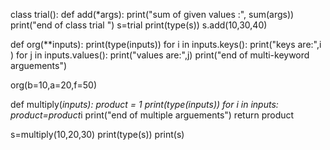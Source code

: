 class trial():
    def add(*args):
        print("sum of given values :", sum(args))
        print("end of class trial ")
s=trial
print(type(s))
s.add(10,30,40)


def org(**inputs):
    print(type(inputs))
    for i in inputs.keys():
        print("keys are:",i )
    for j in inputs.values():
        print("values are:",j)
    print("end of multi-keyword arguements")
    
org(b=10,a=20,f=50)


def multiply(*inputs):
    product = 1
    print(type(inputs))
    for i in inputs:
        product=product*i
    print("end of multiple arguements")
    return product

    
s=multiply(10,20,30)
print(type(s))
print(s)
